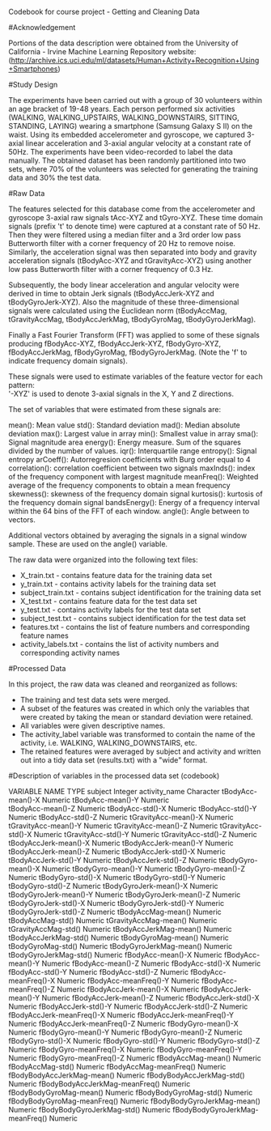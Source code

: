Codebook for course project - Getting and Cleaning Data

#Acknowledgement

Portions of the data description were obtained from the University of California - Irvine Machine Learning Repository website: 
(http://archive.ics.uci.edu/ml/datasets/Human+Activity+Recognition+Using+Smartphones)  

#Study Design

The experiments have been carried out with a group of 30 volunteers within an age bracket of 19-48 years. Each person performed 
six activities (WALKING, WALKING_UPSTAIRS, WALKING_DOWNSTAIRS, SITTING, STANDING, LAYING) wearing a smartphone (Samsung Galaxy S II) 
on the waist. Using its embedded accelerometer and gyroscope, we captured 3-axial linear acceleration and 3-axial angular velocity 
at a constant rate of 50Hz. The experiments have been video-recorded to label the data manually. The obtained dataset has been randomly 
partitioned into two sets, where 70% of the volunteers was selected for generating the training data and 30% the test data.

#Raw Data

The features selected for this database come from the accelerometer and gyroscope 3-axial raw signals tAcc-XYZ and tGyro-XYZ. 
These time domain signals (prefix 't' to denote time) were captured at a constant rate of 50 Hz. Then they were filtered using 
a median filter and a 3rd order low pass Butterworth filter with a corner frequency of 20 Hz to remove noise. Similarly, the 
acceleration signal was then separated into body and gravity acceleration signals (tBodyAcc-XYZ and tGravityAcc-XYZ) using another 
low pass Butterworth filter with a corner frequency of 0.3 Hz. 

Subsequently, the body linear acceleration and angular velocity were derived in time to obtain Jerk signals 
(tBodyAccJerk-XYZ and tBodyGyroJerk-XYZ). Also the magnitude of these three-dimensional signals were calculated using the Euclidean 
norm (tBodyAccMag, tGravityAccMag, tBodyAccJerkMag, tBodyGyroMag, tBodyGyroJerkMag). 

Finally a Fast Fourier Transform (FFT) was applied to some of these signals producing fBodyAcc-XYZ, fBodyAccJerk-XYZ, fBodyGyro-XYZ, 
fBodyAccJerkMag, fBodyGyroMag, fBodyGyroJerkMag. (Note the 'f' to indicate frequency domain signals).

These signals were used to estimate variables of the feature vector for each pattern:  
'-XYZ' is used to denote 3-axial signals in the X, Y and Z directions.

The set of variables that were estimated from these signals are: 

mean(): Mean value
std(): Standard deviation
mad(): Median absolute deviation 
max(): Largest value in array
min(): Smallest value in array
sma(): Signal magnitude area
energy(): Energy measure. Sum of the squares divided by the number of values. 
iqr(): Interquartile range 
entropy(): Signal entropy
arCoeff(): Autorregresion coefficients with Burg order equal to 4
correlation(): correlation coefficient between two signals
maxInds(): index of the frequency component with largest magnitude
meanFreq(): Weighted average of the frequency components to obtain a mean frequency
skewness(): skewness of the frequency domain signal 
kurtosis(): kurtosis of the frequency domain signal 
bandsEnergy(): Energy of a frequency interval within the 64 bins of the FFT of each window.
angle(): Angle between to vectors.

Additional vectors obtained by averaging the signals in a signal window sample. These are used on the angle() variable. 

The raw data were organized into the following text files:
* X_train.txt - contains feature data for the training data set
* y_train.txt - contains activity labels for the training data set
* subject_train.txt - contains subject identification for the training data set
* X_test.txt - contains feature data for the test data set
* y_test.txt - contains activity labels for the test data set
* subject_test.txt - contains subject identification for the test data set
* features.txt - contains the list of feature numbers and corresponding feature names
* activity_labels.txt - contains the list of activity numbers and corresponding activity names

#Processed Data

In this project, the raw data was cleaned and reorganized as follows:
* The training and test data sets were merged.
* A subset of the features was created in which only the variables that were created by taking the mean or standard deviation were retained. 
* All variables were given descriptive names. 
* The activity_label variable was transformed to contain the name of the activity, i.e. WALKING, WALKING_DOWNSTAIRS, etc. 
* The retained features were averaged by subject and activity and written out into a tidy data set (results.txt) with a "wide" format. 

#Description of variables in the processed data set (codebook)

VARIABLE NAME					TYPE
subject							Integer
activity_name					Character
tBodyAcc-mean()-X				Numeric
tBodyAcc-mean()-Y				Numeric		
tBodyAcc-mean()-Z				Numeric
tBodyAcc-std()-X				Numeric
tBodyAcc-std()-Y				Numeric
tBodyAcc-std()-Z				Numeric
tGravityAcc-mean()-X			Numeric
tGravityAcc-mean()-Y			Numeric
tGravityAcc-mean()-Z			Numeric
tGravityAcc-std()-X				Numeric
tGravityAcc-std()-Y				Numeric
tGravityAcc-std()-Z				Numeric
tBodyAccJerk-mean()-X			Numeric
tBodyAccJerk-mean()-Y			Numeric
tBodyAccJerk-mean()-Z			Numeric
tBodyAccJerk-std()-X			Numeric
tBodyAccJerk-std()-Y			Numeric
tBodyAccJerk-std()-Z			Numeric
tBodyGyro-mean()-X				Numeric
tBodyGyro-mean()-Y				Numeric
tBodyGyro-mean()-Z				Numeric
tBodyGyro-std()-X				Numeric
tBodyGyro-std()-Y				Numeric
tBodyGyro-std()-Z				Numeric
tBodyGyroJerk-mean()-X			Numeric
tBodyGyroJerk-mean()-Y			Numeric
tBodyGyroJerk-mean()-Z			Numeric
tBodyGyroJerk-std()-X			Numeric
tBodyGyroJerk-std()-Y			Numeric
tBodyGyroJerk-std()-Z			Numeric
tBodyAccMag-mean()				Numeric
tBodyAccMag-std()				Numeric
tGravityAccMag-mean()			Numeric
tGravityAccMag-std()			Numeric
tBodyAccJerkMag-mean()			Numeric
tBodyAccJerkMag-std()			Numeric
tBodyGyroMag-mean()				Numeric
tBodyGyroMag-std()				Numeric
tBodyGyroJerkMag-mean()			Numeric
tBodyGyroJerkMag-std()			Numeric
fBodyAcc-mean()-X				Numeric
fBodyAcc-mean()-Y				Numeric
fBodyAcc-mean()-Z				Numeric
fBodyAcc-std()-X				Numeric
fBodyAcc-std()-Y				Numeric
fBodyAcc-std()-Z				Numeric
fBodyAcc-meanFreq()-X			Numeric
fBodyAcc-meanFreq()-Y			Numeric
fBodyAcc-meanFreq()-Z			Numeric
fBodyAccJerk-mean()-X			Numeric
fBodyAccJerk-mean()-Y			Numeric
fBodyAccJerk-mean()-Z			Numeric
fBodyAccJerk-std()-X			Numeric
fBodyAccJerk-std()-Y			Numeric
fBodyAccJerk-std()-Z			Numeric
fBodyAccJerk-meanFreq()-X		Numeric
fBodyAccJerk-meanFreq()-Y		Numeric
fBodyAccJerk-meanFreq()-Z		Numeric
fBodyGyro-mean()-X				Numeric
fBodyGyro-mean()-Y				Numeric
fBodyGyro-mean()-Z				Numeric
fBodyGyro-std()-X				Numeric
fBodyGyro-std()-Y				Numeric
fBodyGyro-std()-Z				Numeric
fBodyGyro-meanFreq()-X			Numeric
fBodyGyro-meanFreq()-Y			Numeric
fBodyGyro-meanFreq()-Z			Numeric
fBodyAccMag-mean()				Numeric
fBodyAccMag-std()				Numeric
fBodyAccMag-meanFreq()			Numeric
fBodyBodyAccJerkMag-mean()		Numeric
fBodyBodyAccJerkMag-std()		Numeric
fBodyBodyAccJerkMag-meanFreq()	Numeric
fBodyBodyGyroMag-mean()			Numeric
fBodyBodyGyroMag-std()			Numeric
fBodyBodyGyroMag-meanFreq()		Numeric
fBodyBodyGyroJerkMag-mean()		Numeric
fBodyBodyGyroJerkMag-std()		Numeric
fBodyBodyGyroJerkMag-meanFreq()	Numeric